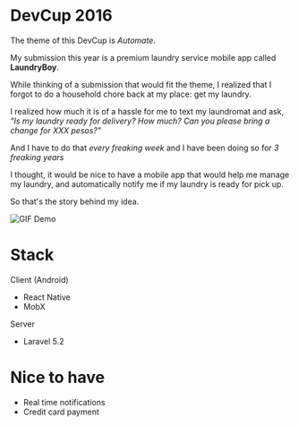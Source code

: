 # DevCup 2016

The theme of this DevCup is *Automate*.


My submission this year is a premium laundry service mobile app called **LaundryBoy**.


While thinking of a submission that would fit the theme, I realized that I forgot to do a household chore back at my place: get my laundry.


I realized how much it is of a hassle for me to text my laundromat and ask, *"Is my laundry ready for delivery? How much? Can you please bring a change for XXX pesos?"*

And I have to do that *every freaking week* and I have been doing so for *3 freaking years*

I thought, it would be nice to have a mobile app that would help me manage my laundry, and automatically notify me if my laundry is ready for pick up.

So that's the story behind my idea.

![GIF Demo](http://i.imgur.com/JJR0ErF.gif)

# Stack
Client (Android)
* React Native
* MobX

Server
* Laravel 5.2

# Nice to have
* Real time notifications
* Credit card payment

